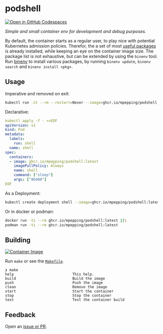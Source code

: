 # podshell

[![Open in GitHub Codespaces](https://github.com/codespaces/badge.svg)](https://codespaces.new/mpepping/podshell)

*Simple and small container env for development and debug purposes.*

By default, the container starts as a regular user, to play nice with potential Kubernetes admission policies. Therefor, the a set of most [useful packages](./Dockerfile) is already installed, while keeping an eye on the container image size. The package list is not exhaustive, but can be extended by using the `binenv` tool. Run [binenv](https://github.com/devops-works/binenv) to install various packages, by running `binenv update`, `binenv search` and `binenv install <pkg>`.

## Usage

Imperative and removed on exit:

```bash
kubectl run -it --rm --restart=Never --image=ghcr.io/mpepping/podshell:latest shell
```

Declarative:

```yaml
kubectl apply -f - <<EOF
apiVersion: v1
kind: Pod
metadata:
  labels:
    run: shell
  name: shell
spec:
  containers:
  - image: ghcr.io/mpepping/podshell:latest
    imagePullPolicy: Always
    name: shell
    command: ["sleep"]
    args: ["86400"]
EOF
```

As a Deployment:

```bash
kubectl create deployment shell --image=ghcr.io/mpepping/podshell:latest -- sleep infinit
```

Or in docker or podman:

```bash
docker run -ti --rm ghcr.io/mpepping/podshell:latest ||\
podman run -ti --rm ghcr.io/mpepping/podshell:latest
```

## Building

[![Container Image](https://github.com/mpepping/podshell/actions/workflows/ci.yml/badge.svg)](https://github.com/mpepping/podshell/actions/workflows/ci.yml)

Run `make` or see the [`Makefile`](/Makefile).

```shell
❯ make
help                           This help.
build                          Build the image
push                           Push the image
clean                          Remove the image
start                          Start the container
stop                           Stop the container
test                           Test the container build
```

## Feedback

Open an [issue or PR](https://github.com/mpepping/podshell/issues).
